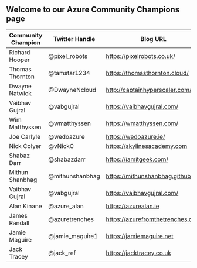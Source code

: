 ## Welcome to our Azure Community Champions page



| Community Champion  | Twitter Handle   | Blog URL                                                                                            |
| ------------------- | ---------------- | --------------------------------------------------------------------------------------------------- |
| Richard Hooper      | @pixel_robots    | <a href="https://pixelrobots.co.uk/" target="_blank">https://pixelrobots.co.uk/</a>                 |
| Thomas Thornton     | @tamstar1234     | <a href="https://thomasthornton.cloud/" target="_blank">https://thomasthornton.cloud/</a>           |
| Dwayne Natwick      | @DwayneNcloud    | <a href="http://captainhyperscaler.com/" target="_blank">http://captainhyperscaler.com/</a>         |
| Vaibhav Gujral      | @vabgujral       | <a href="https://vaibhavgujral.com/" target="_blank">https://vaibhavgujral.com/</a>                 | 
| Wim Matthyssen      | @wmatthyssen     | <a href="https://wmatthyssen.com/" target="_blank">https://wmatthyssen.com/</a>                     |
| Joe Carlyle         | @wedoazure       | <a href="https://wedoazure.ie/" target="_blank">https://wedoazure.ie/</a>                           |
| Nick Colyer         | @vNickC          | <a href="https://skylinesacademy.com" target="_blank">https://skylinesacademy.com</a>               |
| Shabaz Darr         | @shabazdarr      | <a href="https://iamitgeek.com/" target="_blank">https://iamitgeek.com/</a>                         |
| Mithun Shanbhag     | @mithunshanbhag  | <a href="https://mithunshanbhag.github.io/" target="_blank">https://mithunshanbhag.github.io/</a>   |
| Vaibhav Gujral      | @vabgujral       | <a href="https://vaibhavgujral.com" target="_blank">https://vaibhavgujral.com/</a>                  |
| Alan Kinane         | @azure_alan      | <a href="https://azurealan.ie" target="_blank">https://azurealan.ie</a>                             |
| James Randall       | @azuretrenches   | <a href="https://azurefromthetrenches.com" target="_blank">https://azurefromthetrenches.com</a>     |
| Jamie Maguire       | @jamie_maguire1  | <a href="https://jamiemaguire.net" target="_blank">https://jamiemaguire.net</a>                     |
| Jack Tracey         | @jack_ref        | <a href="https://jacktracey.co.uk" target="_blank">https://jacktracey.co.uk</a>                     |
